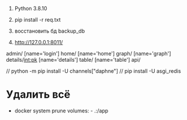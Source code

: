 1) Python 3.8.10
2) pip install -r req.txt
3) восстановить бд backup_db

4) http://127.0.0.1:8011/


admin/
[name='login']
home/ [name='home']
graph/ [name='graph']
details/<int:pk> [name='details']
table/ [name='table']
api/

// python -m pip install -U channels["daphne"]
// pip install -U asgi_redis


# Удалить всё 
- docker system prune
    volumes:
      - .:/app